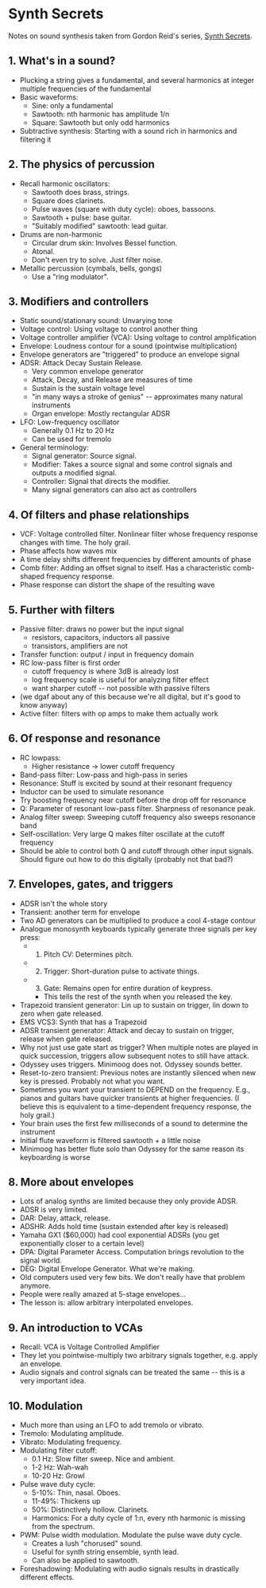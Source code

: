 # Synth Secrets

Notes on sound synthesis taken from Gordon Reid's series, [Synth
Secrets](http://sonicbloom.net/en/63-in-depth-synthesis-tutorials-by-sound-on-sound/).

## 1. What's in a sound?

- Plucking a string gives a fundamental, and several harmonics at integer
  multiple frequencies of the fundamental
- Basic waveforms:
  - Sine: only a fundamental
  - Sawtooth: nth harmonic has amplitude 1/n
  - Square: Sawtooth but only odd harmonics
- Subtractive synthesis: Starting with a sound rich in harmonics and filtering
  it

## 2. The physics of percussion

- Recall harmonic oscillators:
  - Sawtooth does brass, strings.
  - Square does clarinets.
  - Pulse waves (square with duty cycle): oboes, bassoons.
  - Sawtooth + pulse: base guitar.
  - "Suitably modified" sawtooth: lead guitar.
- Drums are non-harmonic
  - Circular drum skin: Involves Bessel function.
  - Atonal.
  - Don't even try to solve. Just filter noise.
- Metallic percussion (cymbals, bells, gongs)
  - Use a "ring modulator".

## 3. Modifiers and controllers

- Static sound/stationary sound: Unvarying tone
- Voltage control: Using voltage to control another thing
- Voltage controller amplifier (VCA): Using voltage to control amplification
- Envelope: Loudness contour for a sound (pointwise multiplication)
- Envelope generators are "triggered" to produce an envelope signal
- ADSR: Attack Decay Sustain Release.
  - Very common envelope generator
  - Attack, Decay, and Release are measures of time
  - Sustain is the sustain voltage level
  - "in many ways a stroke of genius" -- approximates many natural instruments
  - Organ envelope: Mostly rectangular ADSR
- LFO: Low-frequency oscillator
  - Generally 0.1 Hz to 20 Hz
  - Can be used for tremolo
- General terminology:
  - Signal generator: Source signal.
  - Modifier: Takes a source signal and some control signals and outputs a
    modified signal.
  - Controller: Signal that directs the modifier.
  - Many signal generators can also act as controllers

## 4. Of filters and phase relationships

- VCF: Voltage controlled filter. Nonlinear filter whose frequency response
  changes with time. The holy grail.
- Phase affects how waves mix
- A time delay shifts different frequencies by different amounts of phase
- Comb filter: Adding an offset signal to itself. Has a characteristic
  comb-shaped frequency response.
- Phase response can distort the shape of the resulting wave

## 5. Further with filters

- Passive filter: draws no power but the input signal
  - resistors, capacitors, inductors all passive
  - transistors, amplifiers are not
- Transfer function: output / input in frequency domain
- RC low-pass filter is first order
  - cutoff frequency is where 3dB is already lost
  - log frequency scale is useful for analyzing filter effect
  - want sharper cutoff -- not possible with passive filters
- (we dgaf about any of this because we're all digital, but it's good to know
  anyway)
- Active filter: filters with op amps to make them actually work

## 6. Of response and resonance

- RC lowpass:
  - Higher resistance -> lower cutoff frequency
- Band-pass filter: Low-pass and high-pass in series
- Resonance: Stuff is excited by sound at their resonant frequency
- Inductor can be used to simulate resonance
- Try boosting frequency near cutoff before the drop off for resonance
- Q: Parameter of resonant low-pass filter. Sharpness of resonance peak.
- Analog filter sweep: Sweeping cutoff frequency also sweeps resonance band
- Self-oscillation: Very large Q makes filter oscillate at the cutoff frequency
- Should be able to control both Q and cutoff through other input signals.
  Should figure out how to do this digitally (probably not that bad?)

## 7. Envelopes, gates, and triggers

- ADSR isn't the whole story
- Transient: another term for envelope
- Two AD generators can be multiplied to produce a cool 4-stage contour
- Analogue monosynth keyboards typically generate three signals per key press:
  - 1. Pitch CV: Determines pitch.
  - 2. Trigger: Short-duration pulse to activate things.
  - 3. Gate: Remains open for entire duration of keypress.
    - This tells the rest of the synth when you released the key.
- Trapezoid transient generator: Lin up to sustain on trigger, lin down to zero
  when gate released.
- EMS VCS3: Synth that has a Trapezoid
- ADSR transient generator: Attack and decay to sustain on trigger, release
  when gate released.
- Why not just use gate start as trigger? When multiple notes are played in
  quick succession, triggers allow subsequent notes to still have attack.
- Odyssey uses triggers. Minimoog does not. Odyssey sounds better.
- Reset-to-zero transient: Previous notes are instantly silenced when new key
  is pressed. Probably not what you want.
- Sometimes you want your transient to DEPEND on the frequency. E.g., pianos
  and guitars have quicker transients at higher frequencies. (I believe this is
  equivalent to a time-dependent frequency response, the holy grail.)
- Your brain uses the first few milliseconds of a sound to determine the
  instrument
- Initial flute waveform is filtered sawtooth + a little noise
- Minimoog has better flute solo than Odyssey for the same reason its
  keyboarding is worse

## 8. More about envelopes

- Lots of analog synths are limited because they only provide ADSR.
- ADSR is very limited.
- DAR: Delay, attack, release.
- ADSHR: Adds hold time (sustain extended after key is released)
- Yamaha GX1 ($60,000) had cool exponential ADSRs (you get exponentially closer
  to a certain level)
- DPA: Digital Parameter Access. Computation brings revolution to the signal
  world.
- DEG: Digital Envelope Generator. What we're making.
- Old computers used very few bits. We don't really have that problem anymore.
- People were really amazed at 5-stage envelopes...
- The lesson is: allow arbitrary interpolated envelopes.

## 9. An introduction to VCAs

- Recall: VCA is Voltage Controlled Amplifier
- They let you pointwise-multiply two arbitrary signals together, e.g. apply an
  envelope.
- Audio signals and control signals can be treated the same -- this is a very
  important idea.

## 10. Modulation

- Much more than using an LFO to add tremolo or vibrato.
- Tremolo: Modulating amplitude.
- Vibrato: Modulating frequency.
- Modulating filter cutoff:
  - 0.1 Hz: Slow filter sweep. Nice and ambient.
  - 1-2 Hz: Wah-wah
  - 10-20 Hz: Growl
- Pulse wave duty cycle:
  - 5-10%: Thin, nasal. Oboes.
  - 11-49%: Thickens up
  - 50%: Distinctively hollow. Clarinets.
  - Harmonics: For a duty cycle of 1:n, every nth harmonic is missing from the
    spectrum.
- PWM: Pulse width modulation. Modulate the pulse wave duty cycle.
  - Creates a lush "chorused" sound.
  - Useful for synth string ensemble, synth lead.
  - Can also be applied to sawtooth.
- Foreshadowing: Modulating with audio signals results in drastically different
  effects.
